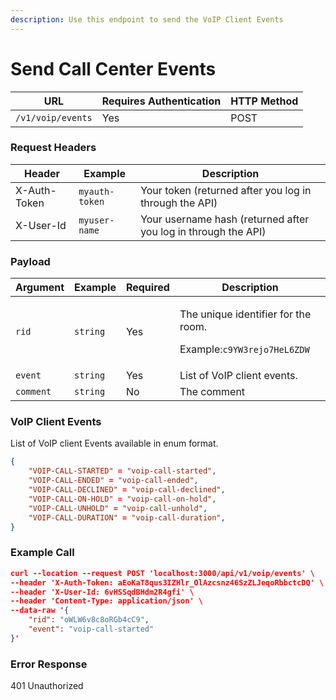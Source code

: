```yaml
---
description: Use this endpoint to send the VoIP Client Events
---
```


# Send Call Center Events

| **URL**           | **Requires Authentication** | **HTTP Method** |
| ----------------- | --------------------------- | --------------- |
| `/v1/voip/events` | Yes                         | POST            |

### Request Headers

| Header       | Example        | Description                                                    |
| ------------ | -------------- | -------------------------------------------------------------- |
| X-Auth-Token | `myauth-token` | Your token (returned after you log in through the API)         |
| X-User-Id    | `myuser-name`  | Your username hash (returned after you log in through the API) |

### Payload

| **Argument** | **Example** | **Required** | **Description**                                                                         |
| ------------ | ----------- | ------------ | --------------------------------------------------------------------------------------- |
| `rid`        | `string`    | Yes          | <p>The unique identifier for the room.</p><p>Example:<code>c9YW3rejo7HeL6ZDW</code></p> |
| `event`      | `string`    | Yes          | List of VoIP client events.                                                             |
| `comment`    | `string`    | No           | The comment                                                                             |

### VoIP Client Events

List of VoIP client Events available in enum format.

```json
{
	"VOIP-CALL-STARTED" = "voip-call-started",
	"VOIP-CALL-ENDED" = "voip-call-ended",
	"VOIP-CALL-DECLINED" = "voip-call-declined",
	"VOIP-CALL-ON-HOLD" = "voip-call-on-hold",
	"VOIP-CALL-UNHOLD" = "voip-call-unhold",
	"VOIP-CALL-DURATION" = "voip-call-duration",
}
```

### Example Call <a href="#example-call" id="example-call"></a>

```json
curl --location --request POST 'localhost:3000/api/v1/voip/events' \
--header 'X-Auth-Token: aEoKaT8qus3IZHlr_OlAzcsnz46SzZLJeqoRbbctcDQ' \
--header 'X-User-Id: 6vHSSqdBHdm2R4gfi' \
--header 'Content-Type: application/json' \
--data-raw '{
    "rid": "oWLW6v8c8oRGb4cC9",
    "event": "voip-call-started"
}'
```

### Error Response

401 Unauthorized
